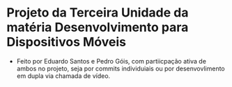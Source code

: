 # Projeto da Terceira Unidade da matéria Desenvolvimento para Dispositivos Móveis

- Feito por Eduardo Santos e Pedro Góis, com partiicpação ativa de ambos no projeto, seja por commits individuiais ou por desenvovlimento em dupla via chamada de vídeo.
